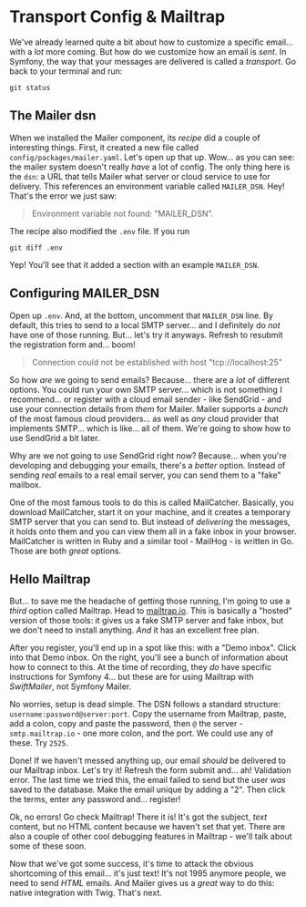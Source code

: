 # Transport Config & Mailtrap

We've already learned quite a bit about how to customize a specific email... with
a *lot* more coming. But how do we customize how an email is *sent*. In Symfony,
the way that your messages are delivered is called a *transport*. Go back to
your terminal and run:

```terminal
git status
```

## The Mailer dsn

When we installed the Mailer component, its *recipe* did a couple of interesting
things. First, it created a new file called `config/packages/mailer.yaml`. Let's
open up that up. Wow... as you can see: the mailer system doesn't really *have*
a lot of config. The only thing here is the `dsn`: a URL that tells Mailer what
server or cloud service to use for delivery. This references an environment variable
called `MAILER_DSN`. Hey! That's the error we just saw:

> Environment variable not found: "MAILER_DSN".

The recipe also modified the `.env` file. If you run

```terminal
git diff .env
```

Yep! You'll see that it added a section with an example `MAILER_DSN`.

## Configuring MAILER_DSN

Open up `.env`. And, at the bottom, uncomment that `MAILER_DSN` line. By default,
this tries to send to a local SMTP server... and I definitely do *not* have one
of those running. But... let's try it anyways. Refresh to resubmit the registration
form and... boom!

> Connection could not be established with host "tcp://localhost:25"

So how *are* we going to send emails? Because... there are a *lot* of different
options. You could run your own SMTP server... which is not something I recommend...
or register with a cloud email sender - like SendGrid - and use your connection
details from *them* for Mailer. Mailer supports a *bunch* of the most famous
cloud providers... as well as *any* cloud provider that implements SMTP... which
is like... all of them. We're going to show how to use SendGrid a bit later.

Why are we not going to use SendGrid right now? Because... when you're developing
and debugging your emails, there's a *better* option. Instead of sending *real*
emails to a real email server, you can send them to a "fake" mailbox.

One of the most famous tools to do this is called MailCatcher. Basically, you download
MailCatcher, start it on your machine, and it creates a temporary SMTP server that
you can send to. But instead of *delivering* the messages, it holds onto them and
you can view them all in a fake inbox in your browser. MailCatcher is written in
Ruby and a similar tool - MailHog - is written in Go. Those are both *great* options.

## Hello Mailtrap

But... to save me the headache of getting those running, I'm going to use a *third*
option called Mailtrap. Head to [mailtrap.io]([https://mailtrap.io/](https://mailtrap.io/blog/send-emails-in-symfony/)). This is
basically a "hosted" version of those tools: it gives us a fake SMTP server and
fake inbox, but we don't need to install anything. *And* it has an excellent free
plan.

After you register, you'll end up in a spot like this: with a "Demo inbox". Click
into that Demo inbox. On the right, you'll see a bunch of information about
how to connect to this. At the time of recording, they *do* have specific instructions
for Symfony 4... but these are for using Mailtrap with *SwiftMailer*, not Symfony
Mailer.

No worries, setup is dead simple. The DSN follows a standard structure:
`username:password@server:port`. Copy the username from Mailtrap, paste,
add a colon, copy and paste the password, then `@` the server - `smtp.mailtrap.io` -
one more colon, and the port. We could use any of these. Try `2525`.

Done! If we haven't messed anything up, our email *should* be delivered
to our Mailtrap inbox. Let's try it! Refresh the form submit and... ah! Validation
error. The last time we tried this, the email failed to send but the user *was*
saved to the database. Make the email unique by adding a "2". Then click the terms,
enter any password and... register!

Ok, no errors! Go check Mailtrap! There it is! It's got the subject, *text*
content, but no HTML content because we haven't set that yet. There are also
a couple of other cool debugging features in Mailtrap - we'll talk about some of
these soon.

Now that we've got some success, it's time to attack the obvious shortcoming
of this email... it's just text! It's not 1995 anymore people, we need to send *HTML*
emails. And Mailer gives us a *great* way to do this: native integration with
Twig. That's next.
